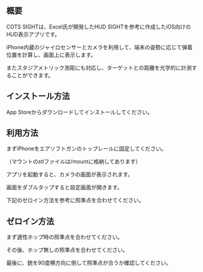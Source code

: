 ## 概要
COTS SIGHTは、Excel氏が開発したHUD SIGHTを参考に作成したiOS向けのHUD表示アプリです。

iPhone内蔵のジャイロセンサーとカメラを利用して、端末の姿勢に応じて弾着位置を計算し、画面上に表示します。

またスタジアメトリック測距にも対応し、ターゲットとの距離を光学的に計測することができます。

## インストール方法
App Storeからダウンロードしてインストールしてください。

## 利用方法
まずiPhoneをエアソフトガンのトップレールに固定してください。

（マウントのstlファイルは/mountに格納してあります）

アプリを起動すると、カメラの画面が表示されます。

画面をダブルタップすると設定画面が開きます。

下記のゼロイン方法を参考に照準点を合わせてください。

## ゼロイン方法
まず適性ホップ時の照準点を合わせてください。

その後、ホップ無しの照準点を合わせてください。

最後に、銃を90度横方向に倒して照準点が合うか確認してください。
